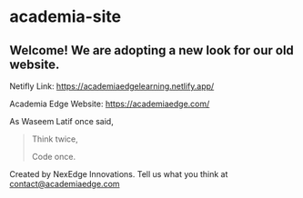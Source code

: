 # academia-site
## Welcome! We are adopting a new look for our old website.

Netifly Link: https://academiaedgelearning.netlify.app/

Academia Edge Website: https://academiaedge.com/

As Waseem Latif once said,
> Think twice,
>
> Code once.

Created by NexEdge Innovations.
Tell us what you think at contact@academiaedge.com
